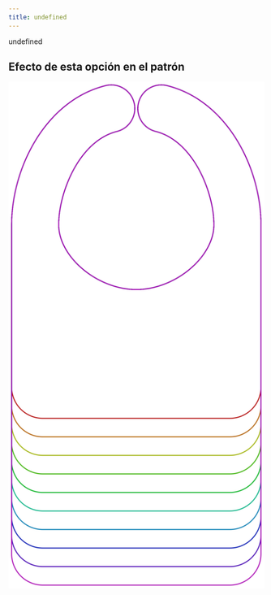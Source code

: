 ```yaml
---
title: undefined
---
```


undefined


## Efecto de esta opción en el patrón
![Esta imagen muestra el efecto de esta opción al superponer varias variantes que tienen un valor diferente para esta opción](bob_lengthratio_sample.svg "Efecto de esta opción en el patrón")